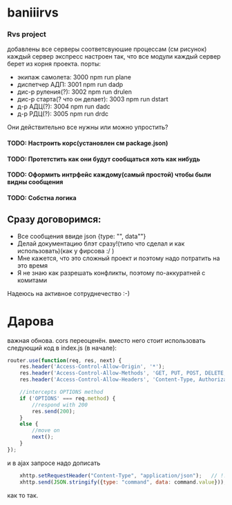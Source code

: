 # baniiirvs
### Rvs project



добавлены все серверы соответсвуюшие процессам (см рисунок)
каждый сервер экспресс настроен так, что все модули каждый сервер берет из корня проекта.
порты:

* экипаж самолета:                  3000            npm run plane
* диспетчер АДП:                    3001            npm run dadp
* дис-р руления(?):                 3002            npm run drulen
* дис-р старта(? что он делает):    3003            npm run dstart
* д-р АДЦ(?):                       3004            npm run dadc
* д-р РДЦ(?):                       3005            npm run drdc

Они действительно все нужны или можно упростить?

#### TODO: Настроить корс(установлен см package.json)
#### TODO: Протетстить как они будут сообщаться хоть как нибудь
#### TODO: Оформить интрфейс каждому(самый простой) чтобы были видны сообщения
#### TODO: Собстна логика

## Сразу договоримся:

* Все сообщения ввиде json {type: "", data""}
* Делай документацию блэт сразу!(типо что сделал и как использовать)(как у фирсова :/ )
* Мне кажется, что это сложный проект и поэтому надо потратить на это время
* Я не знаю как разрешать конфликты, поэтому по-аккуратней с комитами

Надеюсь на активное сотруднечество
:-)

# Дарова

важная обнова. cors переоценён. вместо него стоит использовать следующий код в index.js (в начале):

```javascript
router.use(function(req, res, next) {
    res.header('Access-Control-Allow-Origin', '*');
    res.header('Access-Control-Allow-Methods', 'GET, PUT, POST, DELETE, OPTIONS');
    res.header('Access-Control-Allow-Headers', 'Content-Type, Authorization, Content-Length, X-Requested-With');

    //intercepts OPTIONS method
    if ('OPTIONS' === req.method) {
        //respond with 200
        res.send(200);
    }
    else {
        //move on
        next();
    }
});
```

и в ajax запросе надо дописать

```javascript
    xhttp.setRequestHeader("Content-Type", "application/json");   // !!!important
    xhttp.send(JSON.stringify({type: "command", data: command.value}));  // !!!important
```

как то так.